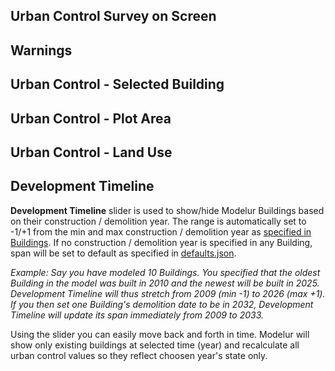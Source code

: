 Urban Control Survey on Screen
------------------------------
Warnings
--------
Urban Control - Selected Building
---------------------------------
Urban Control - Plot Area
-------------------------
Urban Control - Land Use
------------------------
Development Timeline
--------------------

**Development Timeline** slider is used to show/hide Modelur Buildings based on their construction / demolition year. The range is automatically set to -1/+1 from the min and max construction / demolition year as [specified in Buildings](building/#selected-building-parameters). If no construction / demolition year is specified in any Building, span will be set to default as specified in [defaults.json](/getting-started/#preferences-location).

_Example: Say you have modeled 10 Buildings. You specified that the oldest Building in the model was built in 2010 and the newest will be built in 2025. Development Timeline will thus stretch from 2009 (min -1) to 2026 (max +1). If you then set one Building's demolition date to be in 2032, Development Timeline will update its span immediately from 2009 to 2033._

Using the slider you can easily move back and forth in time. Modelur will show only existing buildings at selected time (year) and recalculate all urban control values so they reflect choosen year's state only.